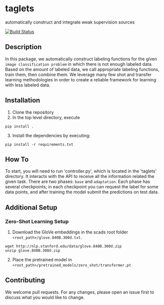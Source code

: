 # taglets
automatically construct and integrate weak supervision sources

[![Build Status](https://travis-ci.com/BatsResearch/taglets.svg?token=sinAgJjnTsxQ2oN3R9vi&branch=master)](https://travis-ci.com/BatsResearch/taglets)

## Description
In this package, we automatically construct labeling functions for the given ```image classification problem``` in which there is not enough labeled data. Based on the amount of labeled data, we call appropriate labeling functions, train them, then combine them. We leverage many few shot and transfer learning methodologies in order to create a reliable framework for learning with less labeled data.

## Installation

1. Clone the repository
2. In the top level directory, execute
```
pip install .
```
3. Install the dependencies by executing:
```
pip install -r requirements.txt
```

## How To
To start, you will need to run 'controller.py', which is located in the 'taglets' directory. It interacts with the API to receive all the information related the given task. There are two phases: `base` and `adaptation`. Each phase has several checkpoints; in each checkpoint you can request the label for some data points, and after training the model submit the predictions on test data. 

## Additional Setup
### Zero-Shot Learning Setup
1. Download the GloVe embeddings in the scads root folder `<root_path>/glove.840B.300d.txt`.

```
wget http://nlp.stanford.edu/data/glove.840B.300d.zip
unzip glove.840B.300d.zip
```

2. Place the pretrained model in `<root_path>/pretrained_models/zero_shot/transformer.pt`

## Contributing
We welcome pull requests. For any changes, please open an issue first to discuss what you would like to change.
